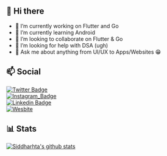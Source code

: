 ## 👋 Hi there 

- 🔭 I’m currently working on Flutter and Go
- 🌱 I’m currently learning Android
- 👯 I’m looking to collaborate on Flutter & Go
- 🤔 I’m looking for help with DSA (ugh) 
- 💬 Ask me about anything from UI/UX to Apps/Websites 😁

## 📫 Social

[![Twitter Badge](https://img.shields.io/badge/-@sidv_22-1ca0f1?style=flat-square&labelColor=1ca0f1&logo=twitter&logoColor=white&link=https://twitter.com/sidv_22)](https://twitter.com/sidv_22) 
<br/>
[![Instagram_Badge](https://img.shields.io/badge/-@sidv_22-fafafa?style=flat-square&logo=Instagram&logoColor=white&color=black&link=https://www.instagram.com/sidv_22/)](https://www.linkedin.com/in/siddharthav22/)
<br>
[![Linkedin Badge](https://img.shields.io/badge/-Siddhartha%20Varma-blue?style=flat-square&logo=Linkedin&logoColor=white&link=https://www.linkedin.com/in/siddharthav22/)](https://www.linkedin.com/in/siddharthav22/)
<br>
[![Wesbite](https://img.shields.io/badge/-My%20Website-green?style=flat-square&logo=Web&logoColor=white&link=https://sidv.dev)](https://sidv.dev)

## 📊 Stats

[![Siddharhta's github stats](https://github-readme-stats.vercel.app/api?username=BRO3886&show_icons=true&theme=vue)](https://github.com/anuraghazra/github-readme-stats)
